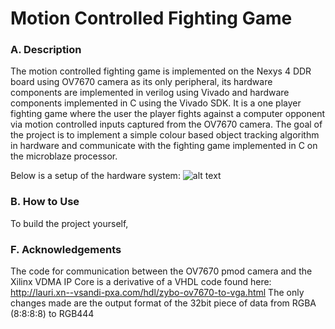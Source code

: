 # Motion Controlled Fighting Game

### A. Description
The motion controlled fighting game is implemented on the Nexys 4 DDR board using OV7670 camera as its only peripheral, its hardware components are implemented in verilog using Vivado and hardware components implemented in C using the Vivado SDK. It is a one player fighting game where the user the player fights against a computer opponent via motion controlled inputs captured from the OV7670 camera. The goal of the project is to implement a simple colour based object tracking algorithm in hardware and communicate with the fighting game implemented in C on the microblaze processor.

Below is a setup of the hardware system:
![alt text][system_setup]

### B. How to Use
To build the project yourself,

### F. Acknowledgements
The code for communication between the OV7670 pmod camera and the Xilinx VDMA IP Core is a derivative of a VHDL code found here:
http://lauri.xn--vsandi-pxa.com/hdl/zybo-ov7670-to-vga.html
The only changes made are the output format of the 32bit piece of data from RGBA (8:8:8:8) to RGB444

[system_setup]: https://cloud.githubusercontent.com/assets/4521292/7080333/6a9e7392-defe-11e4-9a9e-a2a1cae01f35.png